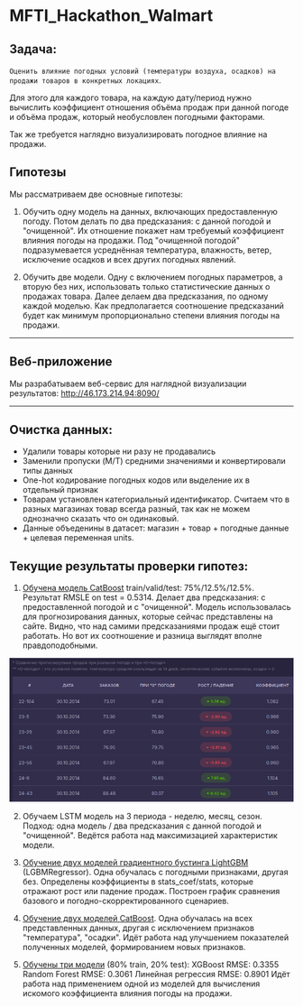 # MFTI_Hackathon_Walmart

## Задача:

`Оценить влияние погодных условий (температуры воздуха, осадков) на продажи товаров в конкретных локациях`.

Для этого для каждого товара, на каждую дату/период нужно вычислить коэффициент отношения объёма продаж при данной погоде и объёма продаж, который необусловлен погодными факторами.

Так же требуется наглядно визуализировать погодное влияние на продажи.

## Гипотезы

Мы рассматриваем две основные гипотезы:

1. Обучить одну модель на данных, включающих предоставленную погоду. Потом делать по два предсказания: с данной погодой и "очищенной". Их отношение покажет нам требуемый коэффициент влияния погоды на продажи.
Под "очищенной погодой" подразумевается усреднённая температура, влажность, ветер, исключение осадков и всех других погодных явлений.

2. Обучить две модели. Одну с включением погодных параметров, а вторую без них, использовать только статистические данных о продажах товара. Далее делаем два предсказания, по одному каждой моделью. Как предполагается соотношение предсказаний будет как минимум пропорционально степени влияния погоды на продажи.

---

## Веб-приложение

Мы разрабатываем веб-сервис для наглядной визуализации результатов: http://46.173.214.94:8090/

---

## Очистка данных:

- Удалили товары которые ни разу не продавались
- Заменили пропуски (M/T) средними значениями и конвертировали типы данных
- One-hot кодирование погодных кодов или выделение их в отдельный признак
- Товарам установлен категориальный идентификатор. Считаем что в разных магазинах товар всегда разный, так как не можем однозначно сказать что он одинаковый.
- Данные объеденины в датасет: магазин + товар + погодные данные + целевая переменная units.

## Текущие результаты проверки гипотез:

1. [Обучена модель CatBoost](research/AlexZyryanov) train/valid/test: 75%/12.5%/12.5%.
Результат RMSLE on test = 0.5314.
Делает два предсказания: с предоставленной погодой и с "очищенной".
Модель использовалась для прогнозирования данных, которые сейчас представлены на сайте.
Видно, что над самими предсказаниями продаж ещё стоит работать.
Но вот их соотношение и разница выглядят вполне правдоподобными.

![Таблица коэффициентов](research/AlexZyryanov/table-koef.png)

2. Обучаем LSTM модель на 3 периода - неделю, месяц, сезон. Подход: одна модель / два предсказания с данной погодой и "очищенной".
Ведётся работа над максимизацией характеристик модели.

3. [Обучение двух моделей градиентного бустинга LightGBM](research/AndreyKotelnikov) (LGBMRegressor).
Одна обучалась с погодными признаками, другая без.
Определены коэффициенты в stats_coef/stats, которые отражают рост или падение продаж.
Построен график сравнения базового и погодно-скорректированного сценариев.

4. [Обучение двух моделей CatBoost](research/KaterinaK).
Одна обучалась на всех представленных данных, другая с исключением признаков "температура", "осадки".
Идёт работа над улучшением показателей полученных моделей, формированием новых признаков.

5. [Обучены три модели](research/MarinaSemushina) (80% train, 20% test):
XGBoost RMSE: 0.3355
Random Forest RMSE: 0.3061
Линейная регрессия RMSE: 0.8901
Идёт работа над применением одной из моделей для вычисления искомого коэффициента влияния погоды на продажи.
